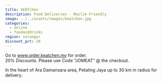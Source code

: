 ```yaml
---
title: kEATchen
description: Food Deliveries - Muslim Friendly
image: ../../assets/images/keatchen.jpg
categories:
  - online
  - foodanddrinks
region: selangor
discount_pct: 20
---
```


Go to www.order.keatchen.my for order.\
20% Discounts. Please use Code “JOMEAT” @ the checkout.

In the heart of Ara Damansara area, Petaling Jaya up to 30 km in radius for delivery.
